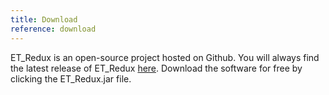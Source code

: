 ```yaml
---
title: Download
reference: download
---
```


ET_Redux is an open-source project hosted on Github. You will always find the latest release of ET_Redux [here](https://github.com/CIRDLES/ET_Redux/releases). Download the software for free by clicking the ET_Redux.jar file.